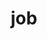 ---
category: 3-letters
denotation: null
name: job
reference_link: https://www.etymonline.com/word/job
root_language: null
root_name: null
title: job
type: free
word_sums:
- respelling: job
  sum: 'Job + '
---